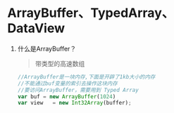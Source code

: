 # ArrayBuffer、TypedArray、DataView

1. 什么是ArrayBuffer？

   > 带类型的高速数组

   ```javascript
   //ArrayBuffer是一块内存,下面是开辟了1kb大小的内存
   //不能通过buf变量的索引去操作这块内存
   //要访问ArrayBuffer，需要用到 Typed Array
   var buf = new ArrayBuffer(1024)
   var view   = new Int32Array(buffer);
   ```

   
